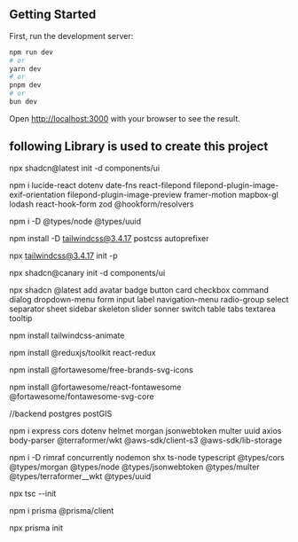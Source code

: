 

## Getting Started

First, run the development server:

```bash
npm run dev
# or
yarn dev
# or
pnpm dev
# or
bun dev
```

Open [http://localhost:3000](http://localhost:3000) with your browser to see the result.


## following Library is used to create this project 

npx shadcn@latest init -d components/ui

npm i lucide-react dotenv date-fns react-filepond filepond-plugin-image-exif-orientation filepond-plugin-image-preview framer-motion mapbox-gl lodash react-hook-form zod @hookform/resolvers

npm i -D @types/node @types/uuid   
  
npm install -D tailwindcss@3.4.17 postcss autoprefixer
 
npx tailwindcss@3.4.17 init -p
 
npx shadcn@canary init -d components/ui

npx shadcn @latest add avatar badge button card checkbox command dialog  dropdown-menu form input label navigation-menu radio-group select separator sheet sidebar skeleton slider sonner switch  table tabs textarea tooltip

npm install tailwindcss-animate

npm install @reduxjs/toolkit react-redux

npm install @fortawesome/free-brands-svg-icons

npm install @fortawesome/react-fontawesome @fortawesome/fontawesome-svg-core


//backend
postgres
postGIS

npm i express cors dotenv helmet morgan jsonwebtoken multer uuid axios body-parser @terraformer/wkt @aws-sdk/client-s3 @aws-sdk/lib-storage

npm i -D rimraf concurrently nodemon  shx ts-node typescript @types/cors @types/morgan @types/node @types/jsonwebtoken @types/multer @types/terraformer__wkt @types/uuid 

npx tsc --init

npm i prisma @prisma/client

npx prisma init

